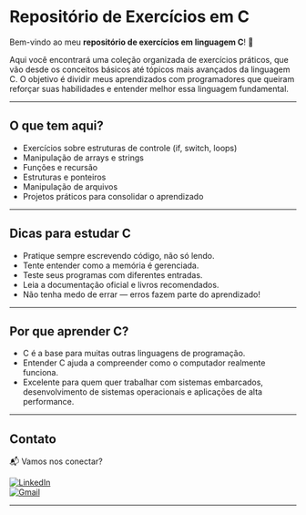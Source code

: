 # Repositório de Exercícios em C

Bem-vindo ao meu **repositório de exercícios em linguagem C**! 🎉

Aqui você encontrará uma coleção organizada de exercícios práticos, que vão desde os conceitos básicos até tópicos mais avançados da linguagem C. O objetivo é dividir meus aprendizados com programadores que queiram reforçar suas habilidades e entender melhor essa linguagem fundamental.

---

## O que tem aqui?

- Exercícios sobre estruturas de controle (if, switch, loops)
- Manipulação de arrays e strings
- Funções e recursão
- Estruturas e ponteiros
- Manipulação de arquivos
- Projetos práticos para consolidar o aprendizado

---

## Dicas para estudar C

- Pratique sempre escrevendo código, não só lendo.
- Tente entender como a memória é gerenciada.
- Teste seus programas com diferentes entradas.
- Leia a documentação oficial e livros recomendados.
- Não tenha medo de errar — erros fazem parte do aprendizado!

---

## Por que aprender C?

- C é a base para muitas outras linguagens de programação.
- Entender C ajuda a compreender como o computador realmente funciona.
- Excelente para quem quer trabalhar com sistemas embarcados, desenvolvimento de sistemas operacionais e aplicações de alta performance.

---

## Contato

📬 Vamos nos conectar?

[![LinkedIn](https://img.shields.io/badge/LinkedIn-Arthur%20Mesquita-0077B5?style=flat&logo=linkedin&logoColor=white)](https://www.linkedin.com/in/arthur-mesquita-07526334a)  
[![Gmail](https://img.shields.io/badge/E--mail-amarthurmesquita11@gmail.com-red?style=flat&logo=gmail&logoColor=white)](mailto:arthurmesquita.dev@gmail.com)


---
